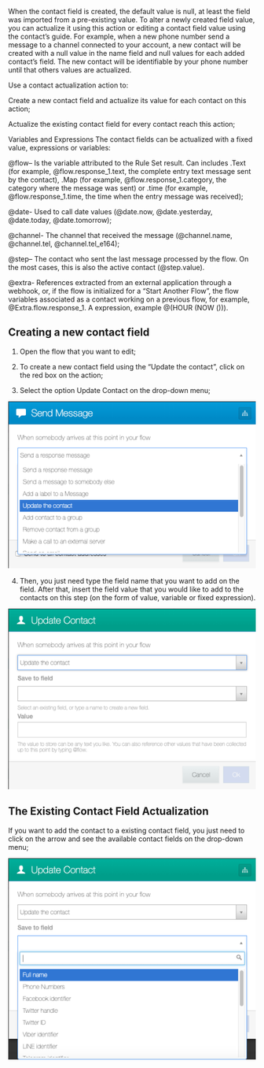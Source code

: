 When the contact field is created, the default value is null, at least the field was imported from a pre-existing value. To alter a newly created field value, you can actualize it using this action or editing a contact field value using the contact’s guide. For example, when a new phone number send a message to a channel connected to your account, a new contact will be created with a null value in the name field and null values for each added contact’s field. The new contact will be identifiable by your phone number until that others values are actualized.

Use a contact actualization action to:

Create a new contact field and actualize its value for each contact on this action;

Actualize the existing contact field for every contact reach this action;

Variables and Expressions
The contact fields can be actualized with a fixed value, expressions or variables:

@flow– Is the variable attributed to the Rule Set result. Can includes .Text (for example, @flow.response_1.text, the complete entry text message sent by the contact), .Map (for example, @flow.response_1.category, the category where the message was sent) or .time (for example, @flow.response_1.time, the time when the entry message was received);

@date- Used to call date values (@date.now, @date.yesterday, @date.today, @date.tomorrow);

@channel- The channel that received the message (@channel.name, @channel.tel, @channel.tel_e164);

@step– The contact who sent the last message processed by the flow. On the most cases, this is also the active contact (@step.value).

@extra- References extracted from an external application through a webhook, or, if the flow is initialized for a “Start Another Flow”, the flow variables associated as a contact working on a previous flow, for example, @Extra.flow.response_1. A expression, example @(HOUR (NOW ())).

## Creating a new contact field ##

1. Open the flow that you want to edit;

2. To create a new contact field using the “Update the contact”, click on the red box on the action;

3. Select the option Update Contact on the drop-down menu;

![](/img/flow/flow28.png)

4. Then, you just need type the field name that you want to add on the field. After that, insert the field value that you would like to add to the contacts on this step (on the form of value, variable or fixed expression).

![](/img/flow/flow29.png)

## The Existing Contact Field Actualization ##

If you want to add the contact to a existing contact field, you just need to click on the arrow and see the available contact fields on the drop-down menu;

![](/img/flow/flow30.png)

